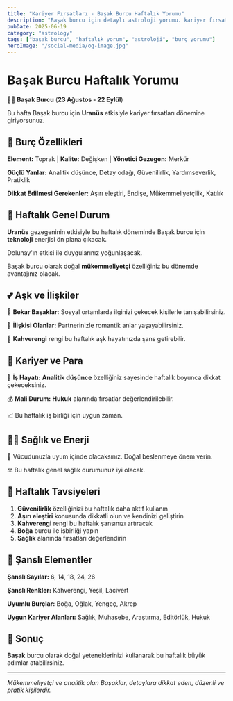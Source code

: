 ```yaml
---
title: "Kariyer Fırsatları - Başak Burcu Haftalık Yorumu"
description: "Başak burcu için detaylı astroloji yorumu. kariyer fırsatları konusunda rehberlik."
pubDate: 2025-06-19
category: "astrology"
tags: ["başak burcu", "haftalık yorum", "astroloji", "burç yorumu"]
heroImage: "/social-media/og-image.jpg"
---
```


# Başak Burcu Haftalık Yorumu

👩‍🌾 **Başak Burcu** (**23 Ağustos - 22 Eylül**)

Bu hafta Başak burcu için **Uranüs** etkisiyle kariyer fırsatları dönemine giriyorsunuz.

## 🌟 Burç Özellikleri

**Element:** Toprak | **Kalite:** Değişken | **Yönetici Gezegen:** Merkür

**Güçlü Yanlar:** Analitik düşünce, Detay odağı, Güvenilirlik, Yardımseverlik, Pratiklik

**Dikkat Edilmesi Gerekenler:** Aşırı eleştiri, Endişe, Mükemmeliyetçilik, Katılık

## 💫 Haftalık Genel Durum

**Uranüs** gezegeninin etkisiyle bu haftalık döneminde Başak burcu için **teknoloji** enerjisi ön plana çıkacak.

Dolunay'ın etkisi ile duygularınız yoğunlaşacak.

Başak burcu olarak doğal **mükemmeliyetçi** özelliğiniz bu dönemde avantajınız olacak.

## 💕 Aşk ve İlişkiler

💖 **Bekar Başaklar:** Sosyal ortamlarda ilginizi çekecek kişilerle tanışabilirsiniz.

💑 **İlişkisi Olanlar:** Partnerinizle romantik anlar yaşayabilirsiniz.

🌹 **Kahverengi** rengi bu haftalık aşk hayatınızda şans getirebilir.

## 💼 Kariyer ve Para

🚀 **İş Hayatı:** **Analitik düşünce** özelliğiniz sayesinde haftalık boyunca dikkat çekeceksiniz.

💰 **Mali Durum:** **Hukuk** alanında fırsatlar değerlendirilebilir.

📈 Bu haftalık iş birliği için uygun zaman.

## 🏃‍♀️ Sağlık ve Enerji

🌱 Vücudunuzla uyum içinde olacaksınız. Doğal beslenmeye önem verin.

⚖️ Bu haftalık genel sağlık durumunuz iyi olacak.

## 🎯 Haftalık Tavsiyeleri

1. **Güvenilirlik** özelliğinizi bu haftalık daha aktif kullanın
2. **Aşırı eleştiri** konusunda dikkatli olun ve kendinizi geliştirin
3. **Kahverengi** rengi bu haftalık şansınızı artıracak
4. **Boğa** burcu ile işbirliği yapın
5. **Sağlık** alanında fırsatları değerlendirin

## 🔮 Şanslı Elementler

**Şanslı Sayılar:** 6, 14, 18, 24, 26

**Şanslı Renkler:** Kahverengi, Yeşil, Lacivert

**Uyumlu Burçlar:** Boğa, Oğlak, Yengeç, Akrep

**Uygun Kariyer Alanları:** Sağlık, Muhasebe, Araştırma, Editörlük, Hukuk

## 💫 Sonuç

**Başak** burcu olarak doğal yeteneklerinizi kullanarak bu haftalık büyük adımlar atabilirsiniz.

---

*Mükemmeliyetçi ve analitik olan Başaklar, detaylara dikkat eden, düzenli ve pratik kişilerdir.*
